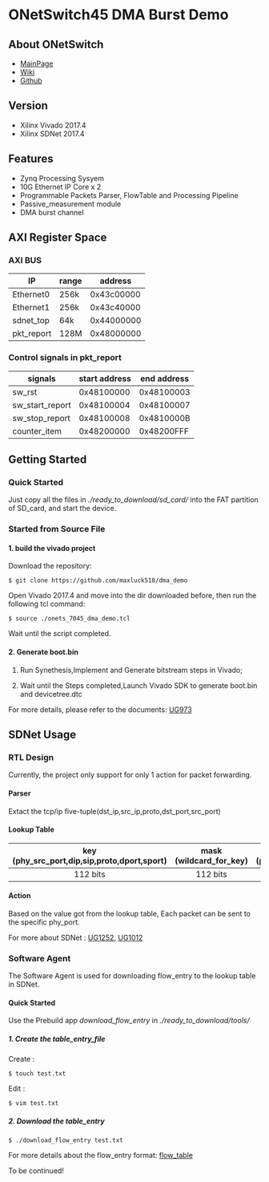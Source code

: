 # ONetSwitch45 DMA Burst Demo

## About ONetSwitch
* [MainPage](https://www.kickstarter.com/projects/onetswitch/onetswitch-open-source-hardware-for-networking)
* [Wiki](https://github.com/MeshSr/ONetSwitch/wiki)
* [Github](https://github.com/MeshSr)

## Version
* Xilinx Vivado 2017.4
* Xilinx SDNet 2017.4


## Features
* Zynq Processing Sysyem
* 10G Ethernet IP Core x 2
* Programmable Packets Parser, FlowTable and Processing Pipeline
* Passive_measurement module
* DMA burst channel

## AXI Register Space

### AXI BUS

| IP               | range      | address    |
| ---------------- | ---------- | ---------- |
| Ethernet0        | 256k       | 0x43c00000 |
| Ethernet1        | 256k       | 0x43c40000 |
| sdnet_top        | 64k        | 0x44000000 |
| pkt_report       | 128M       | 0x48000000 |

### Control signals in pkt_report

| signals          | start address | end address   |
| ---------------- | ------------- | ------------- |
| sw_rst           | 0x48100000    | 0x48100003    |
| sw_start_report  | 0x48100004    | 0x48100007    |
| sw_stop_report   | 0x48100008    | 0x4810000B    |
| counter_item     | 0x48200000    | 0x48200FFF    |

## Getting Started
### Quick Started
Just copy all the files in *./ready_to_download/sd_card/* into the FAT partition of SD_card, and start the device.

### Started from Source File
#### 1. build the vivado project
Download the repository: 
```
$ git clone https://github.com/maxluck518/dma_demo
```
Open Vivado 2017.4 and move into the dir downloaded before, then run the following tcl command:
```
$ source ./onets_7045_dma_demo.tcl
```
Wait until the script completed.

#### 2. Generate boot.bin
1) Run Synethesis,Implement and Generate bitstream steps in Vivado;

2) Wait until the Steps completed,Launch Vivado SDK to generate boot.bin and
devicetree.dtc

For more details, please refer to the documents: [UG973](https://www.xilinx.com/support/documentation/sw_manuals/xilinx2018_2/ug973-vivado-release-notes-install-license.pdf)

## SDNet Usage
### RTL Design
Currently, the project only support for only 1 action for packet forwarding. 


#### Parser 
Extact the tcp/ip five-tuple(dst_ip,src_ip,proto,dst_port,src_port) 

#### Lookup Table
| key (phy_src_port,dip,sip,proto,dport,sport) | mask (wildcard_for_key) | value (phy_dst_port) |
| :-:                                          | :-:                     | :-:                  |
| 112 bits                                     | 112 bits                | 8 bits               |

#### Action
Based on the value got from the lookup table, Each packet can be sent to the specific phy_port.

For more about SDNet : [UG1252](https://china.xilinx.com/support/documentation/sw_manuals/xilinx2018_1/ug1252-p4-sdnet.pdf), [UG1012](https://china.xilinx.com/support/documentation/sw_manuals/xilinx2018_1/UG1012-sdnet-packet-processor.pdf)


### Software Agent
The Software Agent is used for downloading flow_entry to the lookup table in SDNet.

#### Quick Started
Use the Prebuild app *download_flow_entry* in *./ready_to_download/tools/*

##### 1. Create the table_entry_file
Create :
```
$ touch test.txt
```
Edit :
```
$ vim test.txt
```

##### 2. Download the table_entry
```
$ ./download_flow_entry test.txt
```

For more details about the flow_entry format: [flow_table](https://github.com/maxluck518/flow_table/tree/fivetuple)



To be continued!

